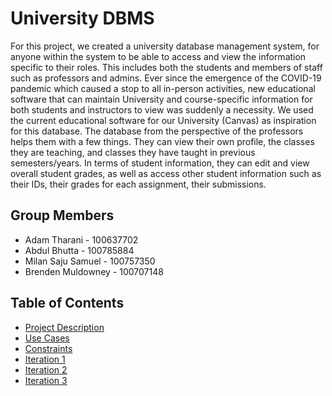# University DBMS

For this project, we created a university database management system, for anyone within the system to be able to access and view the information specific to their roles. This includes both the students and members of staff such as professors and admins. Ever since the emergence of the COVID-19 pandemic which caused a stop to all in-person activities, new educational software that can maintain University and course-specific information for both students and instructors to view was suddenly a necessity. We used the current educational software for our University (Canvas) as inspiration for this database. The database from the perspective of the professors helps them with a few things. They can view their own profile, the classes they are teaching, and classes they have taught in previous semesters/years. In terms of student information, they can edit and view overall student grades, as well as access other student information such as their IDs, their grades for each assignment, their submissions.

## Group Members

- Adam Tharani - 100637702
- Abdul Bhutta - 100785884
- Milan Saju Samuel - 100757350
- Brenden Muldowney - 100707148

## Table of Contents
- [Project Description](project_description.md)
- [Use Cases](use_cases.md)
- [Constraints](constraints.md)
- [Iteration 1](iteration_1.md)
- [Iteration 2](iteration_2.md)
- [Iteration 3](iteration_3.md)
